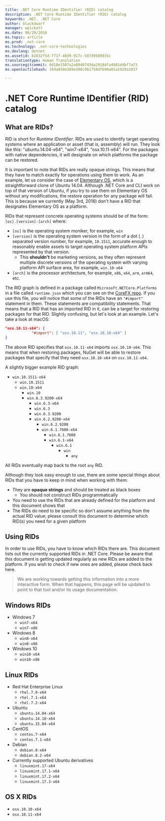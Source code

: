 ```yaml
---
title: .NET Core Runtime IDentifier (RID) catalog
description: .NET Core Runtime IDentifier (RID) catalog
keywords: .NET, .NET Core
author: blackdwarf
manager: wpickett
ms.date: 06/20/2016
ms.topic: article
ms.prod: .net-core
ms.technology: .net-core-technologies
ms.devlang: dotnet
ms.assetid: b2032f5d-771f-48d9-917c-587d9509035c
translationtype: Human Translation
ms.sourcegitcommit: 6d10e1507a2a8040743da29184fa4981ddbf7af3
ms.openlocfilehash: 169a858e389e200c9b1758d7b90a01a1929a1037

---
```


# .NET Core Runtime IDentifier (RID) catalog

## What are RIDs?
RID is short for *Runtime IDentifier*. RIDs are used to identify target operating systems where an application or asset (that is, assembly) will run. They look like this: "ubuntu.14.04-x64", "win7-x64", "osx.10.11-x64". For the packages with native dependencies, it will designate on which platforms the package can be restored. 

It is important to note that RIDs are really opaque strings. This means that they have to match exactly for operations using them to work. As an example, let us consider the case of [Elementary OS](https://elementary.io/), which is a straightforward clone of Ubuntu 14.04. Although .NET Core and CLI work on top of that version of Ubuntu, if you try to use them on Elementary OS without any modifications, the restore operation for any package will fail. This is because we currently (May 3rd, 2016) don't have a RID that designates Elementary OS as a platform. 

RIDs that represent concrete operating systems should be of the form: `[os].[version]-[arch]` where:
- `[os]` is the operating system moniker, for example, `win`
- `[version]` is the operating system version in the form of a dot (`.`) separated version number, for example, `10.1511`, accurate enough to reasonably enable assets to target operating system platform APIs represented by that version.
  - This **shouldn't** be marketing versions, as they often represent multiple discrete versions of the operating system with varying platform API surface area, for example, `win.10-x64`
- `[arch]` is the processor architecture, for example, `x86`, `x64`, `arm`, `arm64`, etc.

The RID graph is defined in a package called `Microsoft.NETCore.Platforms` in a file called `runtime.json` which you can see on the [CoreFX repo](https://github.com/dotnet/corefx/blob/master/pkg/Microsoft.NETCore.Platforms/runtime.json). If you use this file, you will notice that some of the RIDs have an `"#import"` statement in them. These statements are compatibility statements. That means that a RID that has an imported RID in it, can be a target for restoring packages for that RID. Slightly confusing, but let's look at an example. Let's take a look at macOS:

```json
"osx.10.11-x64": {
            "#import": [ "osx.10.11", "osx.10.10-x64" ]
}
```
The above RID specifies that `osx.10.11-x64` imports `osx.10.10-x64`. This means that when restoring packages, NuGet will be able to restore packages that specify that they need `osx.10.10-x64` on `osx.10.11-x64`.

A slightly bigger example RID graph:  

- `win.10.1511-x64`
  - `win.10.1511`
  - `win.10-x64`
    - `win.10`
    - `win.6.3.9200-x64`
      - `win.6.3-x64`
      - `win.6.3`
      - `win.6.3.9200`
      - `win.6.2.9200-x64`
        - `win.6.2.9200`
        - `win.6.1.7600-x64`
          - `win.6.1.7600`
          - `win.6.1-x64`
            - `win.6.1`
              - `win`
                - `any`

All RIDs eventually map back to the root `any` RID.

Although they look easy enough to use, there are some special things about RIDs that you have to keep in mind when working with them:

* They are **opaque strings** and should be treated as black boxes
    * You should not construct RIDs programmatically
* You need to use the RIDs that are already defined for the platform and this document shows that
* The RIDs do need to be specific so don't assume anything from the actual RID value; please consult this document to determine which RID(s) you need for a given platform

## Using RIDs
In order to use RIDs, you have to know which RIDs there are. This document lists out the currently supported RIDs in .NET Core. Please be aware that this document is getting updated regularly as new RIDs are added to the platform. If you wish to check if new ones are added, please check back here.

> We are working towards getting this information into a more interactive form. When that happens, this page will be updated to point to that tool and/or its usage documentation. 

## Windows RIDs

* Windows 7
    * `win7-x64`
    * `win7-x86`
* Windows 8
    * `win8-x64`
    * `win8-x86`
* Windows 10
    * `win10-x64`
    * `win10-x86`

## Linux RIDs

* Red Hat Enterprise Linux
    * `rhel.7.0-x64`
    * `rhel.7.1-x64`
    * `rhel.7.2-x64`
* Ubuntu
    * `ubuntu.14.04-x64`
    * `ubuntu.14.10-x64`
    * `ubuntu.15.04-x64`
* CentOS
    * `centos.7-x64`
    * `centos.7.1-x64`
* Debian
    * `debian.8-x64`
    * `debian.8.2-x64`
* Currently supported Ubuntu derivatives 
    * `linuxmint.17-x64`
    * `linuxmint.17.1-x64`
    * `linuxmint.17.2-x64`
    * `linuxmint.17.3-x64`

## OS X RIDs

* `osx.10.10-x64`
* `osx.10.11-x64`



<!--HONumber=Aug16_HO2-->


